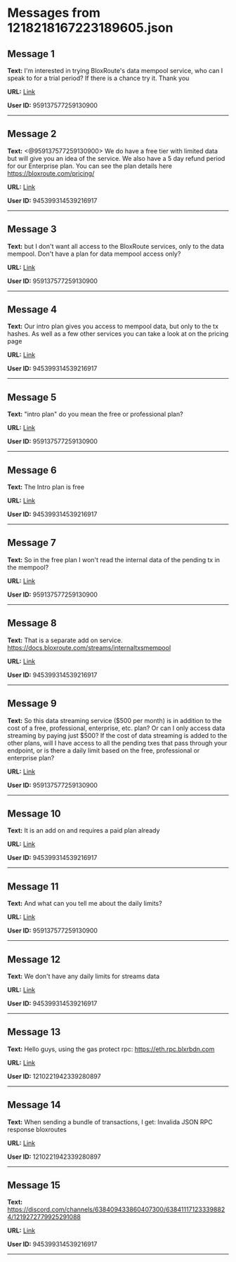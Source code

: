 # Messages from 1218218167223189605.json

## Message 1

**Text:** I'm interested in trying BloxRoute's data mempool service, who can I speak to for a trial period? If there is a chance try it. Thank you

**URL:** [Link](https://discord.com/channels/638409433860407300/638409433860407302/1218218167223189605)

**User ID:** 959137577259130900

---

## Message 2

**Text:** <@959137577259130900> We do have a free tier with limited data but will give you an idea of the service. We also have a 5 day refund period for our Enterprise plan. You can see the plan details here https://bloxroute.com/pricing/

**URL:** [Link](https://discord.com/channels/638409433860407300/638409433860407302/1218229304622579812)

**User ID:** 945399314539216917

---

## Message 3

**Text:** but I don't want all access to the BloxRoute services, only to the data mempool. Don't have a plan for data mempool access only?

**URL:** [Link](https://discord.com/channels/638409433860407300/638409433860407302/1218261469318353057)

**User ID:** 959137577259130900

---

## Message 4

**Text:** Our intro plan gives you access to mempool data, but only to the tx hashes. As well as a few other services you can take a look at on the pricing page

**URL:** [Link](https://discord.com/channels/638409433860407300/638409433860407302/1218270342905335984)

**User ID:** 945399314539216917

---

## Message 5

**Text:** "intro plan" do you mean the free or professional plan?

**URL:** [Link](https://discord.com/channels/638409433860407300/638409433860407302/1218272729464049664)

**User ID:** 959137577259130900

---

## Message 6

**Text:** The Intro plan is free

**URL:** [Link](https://discord.com/channels/638409433860407300/638409433860407302/1218273606753194035)

**User ID:** 945399314539216917

---

## Message 7

**Text:** So in the free plan I won't read the internal data of the pending tx in the mempool?

**URL:** [Link](https://discord.com/channels/638409433860407300/638409433860407302/1218274042788843670)

**User ID:** 959137577259130900

---

## Message 8

**Text:** That is a separate add on service. https://docs.bloxroute.com/streams/internaltxsmempool

**URL:** [Link](https://discord.com/channels/638409433860407300/638409433860407302/1218285436280115251)

**User ID:** 945399314539216917

---

## Message 9

**Text:** So this data streaming service ($500 per month) is in addition to the cost of a free, professional, enterprise, etc. plan? Or can I only access data streaming by paying just $500? If the cost of data streaming is added to the other plans, will I have access to all the pending txes that pass through your endpoint, or is there a daily limit based on the free, professional or enterprise plan?

**URL:** [Link](https://discord.com/channels/638409433860407300/638409433860407302/1218297757975187466)

**User ID:** 959137577259130900

---

## Message 10

**Text:** It is an add on and requires a paid plan already

**URL:** [Link](https://discord.com/channels/638409433860407300/638409433860407302/1218300598785540146)

**User ID:** 945399314539216917

---

## Message 11

**Text:** And what can you tell me about the daily limits?

**URL:** [Link](https://discord.com/channels/638409433860407300/638409433860407302/1218300815987445770)

**User ID:** 959137577259130900

---

## Message 12

**Text:** We don't have any daily limits for streams data

**URL:** [Link](https://discord.com/channels/638409433860407300/638409433860407302/1218307477242904607)

**User ID:** 945399314539216917

---

## Message 13

**Text:** Hello guys, using the gas protect rpc: https://eth.rpc.blxrbdn.com

**URL:** [Link](https://discord.com/channels/638409433860407300/638409433860407302/1219267498185199686)

**User ID:** 1210221942339280897

---

## Message 14

**Text:** When sending a bundle of transactions, I get: Invalida JSON RPC response bloxroutes

**URL:** [Link](https://discord.com/channels/638409433860407300/638409433860407302/1219267673351782442)

**User ID:** 1210221942339280897

---

## Message 15

**Text:** https://discord.com/channels/638409433860407300/638411171233398824/1219272779925291088

**URL:** [Link](https://discord.com/channels/638409433860407300/638409433860407302/1219272883415683122)

**User ID:** 945399314539216917

---


